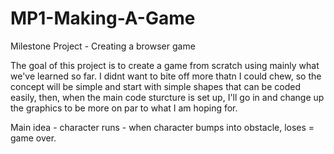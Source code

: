 # MP1-Making-A-Game
Milestone Project - Creating a browser game 

The goal of this project is to create a game from scratch using mainly what we've learned so far. I didnt want to bite off more thatn I could chew, so the concept will be simple and start with simple shapes that can be coded easily, then, when the main code sturcture is set up, I'll go in and change up the graphics to be more on par to what I am hoping for. 

Main idea - character runs - when character bumps into obstacle, loses = game over.